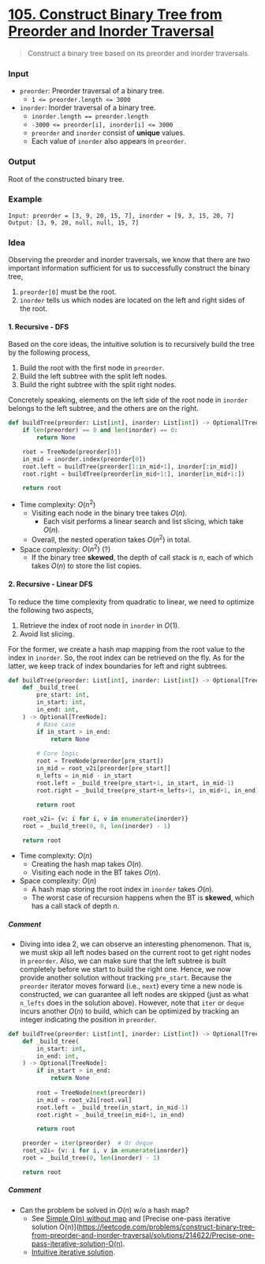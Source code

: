 # [105. Construct Binary Tree from Preorder and Inorder Traversal](https://leetcode.com/problems/construct-binary-tree-from-preorder-and-inorder-traversal/)
> Construct a binary tree based on its preorder and inorder traversals.
### Input
* `preorder`: Preorder traversal of a binary tree.
	* `1 <= preorder.length <= 3000`
* `inorder`: Inorder traversal of a binary tree.
	* `inorder.length == preorder.length`
	* `-3000 <= preorder[i], inorder[i] <= 3000`
	* `preorder` and `inorder` consist of **unique** values.
	* Each value of `inorder` also appears in `preorder`.
### Output
Root of the constructed binary tree.
### Example
```
Input: preorder = [3, 9, 20, 15, 7], inorder = [9, 3, 15, 20, 7]
Output: [3, 9, 20, null, null, 15, 7]
```
### Idea
Observing the preorder and inorder traversals, we know that there are two important information sufficient for us to successfully construct the binary tree,
1. `preorder[0]` must be the root.
2. `inorder` tells us which nodes are located on the left and right sides of the root.
#### 1. Recursive - DFS
Based on the core ideas, the intuitive solution is to recursively build the tree by the following process,
1. Build the root with the first node in `preorder`.
2. Build the left subtree with the split left nodes.
3. Build the right subtree with the split right nodes.

Concretely speaking, elements on the left side of the root node in `inorder` belongs to the left subtree, and the others are on the right.
```python
def buildTree(preorder: List[int], inorder: List[int]) -> Optional[TreeNode]:
    if len(preorder) == 0 and len(inorder) == 0:
        return None

    root = TreeNode(preorder[0])
    in_mid = inorder.index(preorder[0])
    root.left = buildTree(preorder[1:in_mid+1], inorder[:in_mid])
    root.right = buildTree(preorder[in_mid+1:], inorder[in_mid+1:])

    return root
```
* Time complexity: $O(n^2)$
	* Visiting each node in the binary tree takes $O(n)$.
		* Each visit performs a linear search and list slicing, which take $O(n)$.
	* Overall, the nested operation takes $O(n^2)$ in total.
* Space complexity: $O(n^2)$ (?)
	* If the binary tree **skewed**, the depth of call stack is $n$, each of which takes $O(n)$ to store the list copies.
#### 2. Recursive - Linear DFS
To reduce the time complexity from quadratic to linear, we need to optimize the following two aspects,
1. Retrieve the index of root node in `inorder` in $O(1)$.
2. Avoid list slicing.

For the former, we create a hash map mapping from the root value to the index in `inorder`. So, the root index can be retrieved on the fly. As for the latter, we keep track of index boundaries for left and right subtrees.
```python
def buildTree(preorder: List[int], inorder: List[int]) -> Optional[TreeNode]:
    def _build_tree(
        pre_start: int,
        in_start: int,
        in_end: int,
    ) -> Optional[TreeNode]:
        # Base case
        if in_start > in_end:
            return None
        
        # Core logic
        root = TreeNode(preorder[pre_start])
        in_mid = root_v2i[preorder[pre_start]]
        n_lefts = in_mid - in_start
        root.left = _build_tree(pre_start+1, in_start, in_mid-1)
        root.right = _build_tree(pre_start+n_lefts+1, in_mid+1, in_end)

        return root

    root_v2i= {v: i for i, v in enumerate(inorder)}
    root = _build_tree(0, 0, len(inorder) - 1)

    return root
```
 * Time complexity: $O(n)$
	 * Creating the hash map takes $O(n)$.
	* Visiting each node in the BT takes $O(n)$.
* Space complexity: $O(n)$
	* A hash map storing the root index in `inorder` takes $O(n)$.
	* The worst case of recursion happens when the BT is **skewed**, which has a call stack of depth $n$.
##### Comment
* Diving into idea 2, we can observe an interesting phenomenon. That is, we must skip all left nodes based on the current root to get right nodes in `preorder`. Also, we can make sure that the left subtree is built completely before we start to build the right one. Hence, we now provide another solution without tracking `pre_start`. Because the `preorder` iterator moves forward (i.e., `next`) every time a new node is constructed, we can guarantee all left nodes are skipped (just as what `n_lefts` does in the solution above). However, note that `iter` or `deque` incurs another $O(n)$ to build, which can be optimized by tracking an integer indicating the position in `preorder`.
```python
def buildTree(preorder: List[int], inorder: List[int]) -> Optional[TreeNode]:
    def _build_tree(
        in_start: int,
        in_end: int,
    ) -> Optional[TreeNode]:
        if in_start > in_end:
            return None
        
        root = TreeNode(next(preorder))
        in_mid = root_v2i[root.val]
        root.left = _build_tree(in_start, in_mid-1)
        root.right = _build_tree(in_mid+1, in_end)

        return root

    preorder = iter(preorder)  # Or deque
    root_v2i= {v: i for i, v in enumerate(inorder)}
    root = _build_tree(0, len(inorder) - 1)

    return root
```
##### Comment
* Can the problem be solved in $O(n)$ w/o a hash map?
	* See [Simple O(n) without map](https://leetcode.com/problems/construct-binary-tree-from-preorder-and-inorder-traversal/solutions/34543/simple-o-n-without-map/) and [Precise one-pass iterative solution O(n)](https://leetcode.com/problems/construct-binary-tree-from-preorder-and-inorder-traversal/solutions/214622/Precise-one-pass-iterative-solution-O(n).
	* [Intuitive iterative solution](https://leetcode.com/problems/construct-binary-tree-from-preorder-and-inorder-traversal/solutions/34555/the-iterative-solution-is-easier-than-you-think/comments/117721).